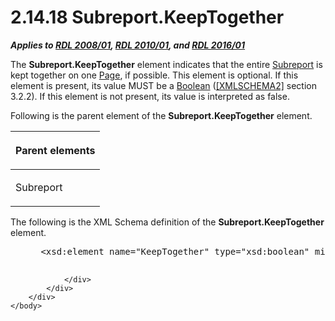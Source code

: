 <html dir="LTR" xmlns:mshelp="http://msdn.microsoft.com/mshelp" xmlns:ddue="http://ddue.schemas.microsoft.com/authoring/2003/5" xmlns:xlink="http://www.w3.org/1999/xlink" xmlns:tool="http://www.microsoft.com/tooltip">
    <head>
        <meta http-equiv="Content-Type" content="text/html; CHARSET=utf-8"></meta>
        <meta name="save" content="history"></meta>
        <title>2.14.18 Subreport.KeepTogether</title>
        <xml>
            <mshelp:toctitle title="2.14.18 Subreport.KeepTogether"></mshelp:toctitle>
            <mshelp:rltitle title="[MS-RDL]: Subreport.KeepTogether"></mshelp:rltitle>
            <mshelp:keyword index="A" term="39b422e6-0f2a-4068-80d8-15a8df52f103"></mshelp:keyword>
            <mshelp:attr name="DCSext.ContentType" value="open specification"></mshelp:attr>
            <mshelp:attr name="AssetID" value="39b422e6-0f2a-4068-80d8-15a8df52f103"></mshelp:attr>
            <mshelp:attr name="TopicType" value="kbRef"></mshelp:attr>
            <mshelp:attr name="DCSext.Title" value="[MS-RDL]: Subreport.KeepTogether" />
        </xml>
    </head>
    <body>
        <div id="header">
            <h1 class="heading">2.14.18 Subreport.KeepTogether</h1>
        </div>
        <div id="mainSection">
            <div id="mainBody">
                <div id="allHistory" class="saveHistory"></div>
                <div id="sectionSection0" class="section" name="collapseableSection">
                    

<p><b><i>Applies to </i></b><a href="1e855f94-4617-47e4-b89e-0856c6cb420f.htm"><b><i>RDL 2008/01</i></b></a><b><i>,
</i></b><a href="3428e690-a348-4ec7-8a6a-8efb42d2cdee.htm"><b><i>RDL 2010/01</i></b></a><b><i>,
and </i></b><a href="52ce3983-2bfc-4e72-9359-42aaf5fe4509.htm"><b><i>RDL 2016/01</i></b></a></p>

<p>The <b>Subreport.KeepTogether</b> element indicates that the
entire <a href="04d4d6d6-e103-48fc-b4f7-bf5b4a7e56e5.htm">Subreport</a> is
kept together on one <a href="b5e525d5-00d6-4e1a-8813-55f327da6b4c.htm">Page</a>,
if possible. This element is optional. If this element is present, its value
MUST be a <a href="4802fa14-3619-43fa-9898-3acab160a24c.htm">Boolean</a> (<a href="https://go.microsoft.com/fwlink/?LinkId=90610">[XMLSCHEMA2]</a> section
3.2.2). If this element is not present, its value is interpreted as false.</p>

<p>Following is the parent element of the <b>Subreport.KeepTogether</b>
element.</p>

<table>
 <thead>
  <tr>
   <th>
   <p>Parent elements</p>
   </th>
  </tr>
 </thead>
 <tr>
  <td>
  <p>Subreport</p>
  </td>
 </tr>
</table>

<p>The following is the XML Schema definition of the <b>Subreport.KeepTogether</b>
element.</p>

<dl>
<dd>
<div><pre> &lt;xsd:element name=&quot;KeepTogether&quot; type=&quot;xsd:boolean&quot; minOccurs=&quot;0&quot; /&gt;
  
</pre></div>
</dd></dl>


                </div>
            </div>
        </div>
    </body>
</html>
